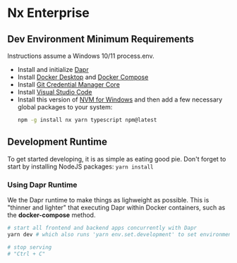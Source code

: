 # Nx Enterprise

## Dev Environment Minimum Requirements

Instructions assume a Windows 10/11 process.env.

- Install and initialize [Dapr](https://docs.dapr.io/getting-started/install-dapr-cli/)
- Install [Docker Desktop](https://docs.docker.com/get-docker/) and [Docker Compose](https://docs.docker.com/compose/install/)
- Install [Git Credential Manager Core](https://github.com/GitCredentialManager/git-credential-manager)
- Install [Visual Studio Code](https://code.visualstudio.com/)
- Install this version of [NVM for Windows](https://github.com/coreybutler/nvm-windows/releases) and then add a few necessary global packages to your system:
  ```bash
  npm -g install nx yarn typescript npm@latest
  ```

## Development Runtime

To get started developing, it is as simple as eating good pie. Don't forget to start by installing NodeJS packages: `yarn install`

### Using Dapr Runtime

We the Dapr runtime to make things as lighweight as possible. This is "thinner and lighter" that executing Dapr within Docker containers, such as the **docker-compose** method.

```sh
# start all frontend and backend apps concurrently with Dapr
yarn dev # which also runs 'yarn env.set.development' to set environment vars

# stop serving
# "Ctrl + C"
```
